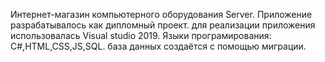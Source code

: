 Интернет-магазин компьютерного оборудования Server.
Приложение разрабатывалось как дипломный проект.
для реализации приложения использовалась Visual studio 2019.
Языки програмирования: C#,HTML,CSS,JS,SQL.
база данных создаётся с помощью миграции.
